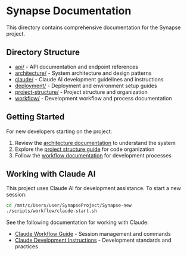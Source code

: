 # Synapse Documentation

This directory contains comprehensive documentation for the Synapse project.

## Directory Structure

- [api/](./api/) - API documentation and endpoint references
- [architecture/](./architecture/) - System architecture and design patterns
- [claude/](./claude/) - Claude AI development guidelines and instructions
- [deployment/](./deployment/) - Deployment and environment setup guides
- [project-structure/](./project-structure/) - Project structure and organization
- [workflow/](./workflow/) - Development workflow and process documentation

## Getting Started

For new developers starting on the project:

1. Review the [architecture documentation](./architecture/README.md) to understand the system
2. Explore the [project structure guide](./project-structure/README.md) for code organization
3. Follow the [workflow documentation](./workflow/README.md) for development processes

## Working with Claude AI

This project uses Claude AI for development assistance. To start a new session:

```bash
cd /mnt/c/Users/user/SynapseProject/Synapse-new
./scripts/workflow/claude-start.sh
```

See the following documentation for working with Claude:
- [Claude Workflow Guide](./workflow/CLAUDE_README.md) - Session management and commands
- [Claude Development Instructions](./claude/CLAUDE_DEVELOPMENT_INSTRUCTIONS.md) - Development standards and practices